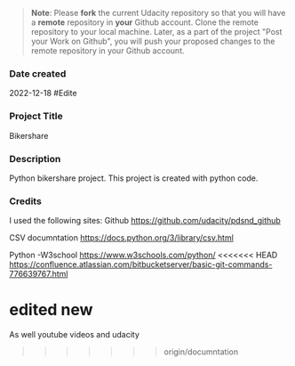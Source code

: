 >**Note**: Please **fork** the current Udacity repository so that you will have a **remote** repository in **your** Github account. Clone the remote repository to your local machine. Later, as a part of the project "Post your Work on Github", you will push your proposed changes to the remote repository in your Github account.

### Date created
2022-12-18
#Edite 

### Project Title
Bikershare


### Description
Python bikershare project.
This project is created with python code.



### Credits
I used the following sites:
Github
https://github.com/udacity/pdsnd_github

CSV documntation
https://docs.python.org/3/library/csv.html

Python -W3school
https://www.w3schools.com/python/
<<<<<<< HEAD
https://confluence.atlassian.com/bitbucketserver/basic-git-commands-776639767.html

edited new 
=======


As well youtube videos and udacity
>>>>>>> origin/documntation

